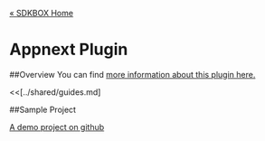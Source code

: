 [&#171; SDKBOX Home](http://sdkbox.com)

<h1>Appnext Plugin</h1>

##Overview
You can find [more information about this plugin here.](http://www.cocos2d-x.org/sdkbox/appnext)


<<[../shared/guides.md]


##Sample Project

[A demo project on github](https://github.com/sdkbox/sdkbox-sample-appnext)
